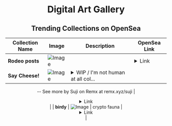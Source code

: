 <div align="center">

# Digital Art Gallery

## Trending Collections on OpenSea

| Collection Name                       | Image                                                                                     | Description                       | OpenSea Link                                                                                          |
|---------------------------------------|-------------------------------------------------------------------------------------------|-----------------------------------|--------------------------------------------------------------------------------------------------------|
| **Rodeo posts** | ![Image](https://i.seadn.io/s/raw/files/c1c3f2549a35a66b6769222d2e877f3f.jpg?w=500&auto=format?w=200&auto=format) |  | <details><summary>Link</summary>[Rodeo posts](https://opensea.io/collection/rodeo-posts-4454)</details> |
| **Say Cheese!** | ![Image](https://i.seadn.io/s/raw/files/1b811378752c36d8dab4626835a03fe5.jpg?w=500&auto=format?w=200&auto=format) | <details><summary>WIP / I'm not human at all col...</summary>WIP / I'm not human at all collection
--
See more by Suji on Remx at remx.xyz/suji</details> | <details><summary>Link</summary>[Say Cheese!](https://opensea.io/collection/say-cheese-12)</details> |
| **birdy** | ![Image](https://i.seadn.io/s/raw/files/d47bae5ea864b2b472f7bb18524e6fa8.jpg?w=500&auto=format?w=200&auto=format) | crypto fauna | <details><summary>Link</summary>[birdy](https://opensea.io/collection/birdy-23)</details> |

</div>